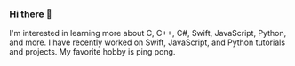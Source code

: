 ### Hi there 👋

<!--
**mrmitc01/mrmitc01** is a ✨ _special_ ✨ repository because its `README.md` (this file) appears on your GitHub profile.

Here are some ideas to get you started:

- 🔭 I’m currently working on ...
- 🌱 I’m currently learning ...
- 👯 I’m looking to collaborate on ...
- 🤔 I’m looking for help with ...
- 💬 Ask me about ...
- 📫 How to reach me: ...
- 😄 Pronouns: ...
- ⚡ Fun fact: ...
-->

I'm interested in learning more about C, C++, C#, Swift, JavaScript, Python, and more.
I have recently worked on Swift, JavaScript, and Python tutorials and projects.
My favorite hobby is ping pong.
